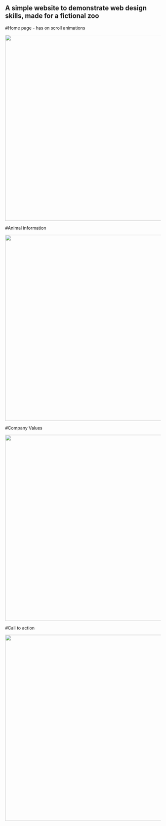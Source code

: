 ## A simple website to demonstrate web design skills, made for a fictional zoo

#Home page - has on scroll animations

<img src="https://github.com/NotDunce/WilsonZoo/assets/126876327/f81610c8-6fe5-44bc-90bc-1b41a8a30c8a" width="1500" height="600">

#Animal information

<img src="https://github.com/NotDunce/WilsonZoo/assets/126876327/dca47a35-a6de-488b-8197-d7af7eb228d6" width="1500" height="600">

#Company Values

<img src="https://github.com/NotDunce/WilsonZoo/assets/126876327/a8ec24d5-cd15-4440-8516-a0937467ee14" width="1500" height="600">

#Call to action

<img src="https://github.com/NotDunce/WilsonZoo/assets/126876327/90f6a825-f643-4f86-8a43-9038248e5f97" width="1500" height="600">


